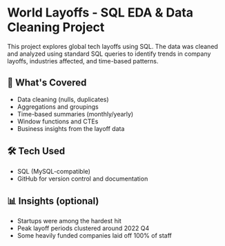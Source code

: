 # World Layoffs - SQL EDA & Data Cleaning Project

This project explores global tech layoffs using SQL. The data was cleaned and analyzed using standard SQL queries to identify trends in company layoffs, industries affected, and time-based patterns.

## 📌 What's Covered

- Data cleaning (nulls, duplicates)
- Aggregations and groupings
- Time-based summaries (monthly/yearly)
- Window functions and CTEs
- Business insights from the layoff data

## 🛠️ Tech Used

- SQL (MySQL-compatible)
- GitHub for version control and documentation

## 📊 Insights (optional)
- Startups were among the hardest hit
- Peak layoff periods clustered around 2022 Q4
- Some heavily funded companies laid off 100% of staff
